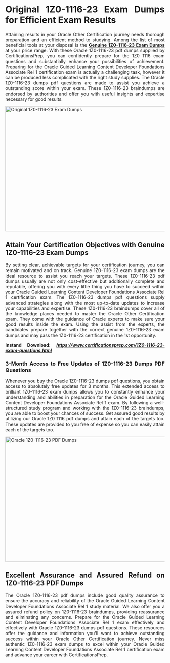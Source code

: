 <h1 style="text-align: justify;"><strong>Original 1Z0-1116-23 Exam Dumps for Efficient Exam Results</strong></h1>
<p style="text-align: justify;">Attaining results in your Oracle Other Certification journey needs thorough preparation and an efficient method to studying. Among the list of most beneficial tools at your disposal is the <a href="https://www.certificationsprep.com/1Z0-1116-23-exam-questions.html"><strong>Genuine 1Z0-1116-23 Exam Dumps</strong></a> at your price range. With these Oracle 1Z0-1116-23 pdf dumps supplied by CertificationsPrep, you can confidently prepare for the 1Z0 1116 exam questions and substantially enhance your possibilities of achievement. Preparing for the Oracle Guided Learning Content Developer Foundations Associate Rel 1 certification exam is actually a challenging task, however it can be produced less complicated with the right study supplies. The Oracle 1Z0-1116-23 dumps pdf questions are made to assist you achieve a outstanding score within your exam. These 1Z0-1116-23 braindumps are endorsed by authorities and offer you with useful insights and expertise necessary for good results.</p>
<p style="text-align: justify;"><img src="https://i.imgur.com/XTkKqDV.png" alt="Original 1Z0-1116-23 Exam Dumps" width="700" height="394" /></p>
<h2 style="text-align: justify;"><strong>Attain Your Certification Objectives with Genuine 1Z0-1116-23 Exam Dumps</strong></h2>
<p style="text-align: justify;">By setting clear, achievable targets for your certification journey, you can remain motivated and on track. Genuine 1Z0-1116-23 exam dumps are the ideal resource to assist you reach your targets. These 1Z0-1116-23 pdf dumps usually are not only cost-effective but additionally complete and reputable, offering you with every little thing you have to succeed within your Oracle Guided Learning Content Developer Foundations Associate Rel 1 certification exam. The 1Z0-1116-23 dumps pdf questions supply advanced strategies along with the most up-to-date updates to increase your capabilities and expertise. These 1Z0-1116-23 braindumps cover all of the knowledge places needed to master the Oracle Other Certification exam. They come with the guidance of Oracle experts to make sure your good results inside the exam. Using the assist from the experts, the candidates prepare together with the correct genuine 1Z0-1116-23 exam dumps and may pass the 1Z0-1116-23 certification in the 1st opportunity.</p>
<p style="text-align: justify;"><strong>Instand Download:</strong>&nbsp;<strong><a href="https://www.certificationsprep.com/1Z0-1116-23-exam-questions.html"><em>https://www.certificationsprep.com/1Z0-1116-23-exam-questions.html</em></a></strong></p>
<h3 style="text-align: justify;"><strong>3-Month Access to Free Updates of 1Z0-1116-23 Dumps PDF Questions</strong></h3>
<p style="text-align: justify;">Whenever you buy the Oracle 1Z0-1116-23 dumps pdf questions, you obtain access to absolutely free updates for 3 months. This extended access to brilliant 1Z0-1116-23 exam dumps allows you to constantly enhance your understanding and abilities in preparation for the Oracle Guided Learning Content Developer Foundations Associate Rel 1 exam. By following a well-structured study program and working with the 1Z0-1116-23 braindumps, you are able to boost your chances of success. Get assured good results by utilizing our Oracle 1Z0 1116 pdf dumps and attain each of the targets too. These updates are provided to you free of expense so you can easily attain each of the targets too.</p>
<p style="text-align: justify;"><a href="https://www.certificationsprep.com/1Z0-1116-23-exam-questions.html"><img src="https://i.imgur.com/DQYUJ45.png" alt="Oracle 1Z0-1116-23 PDF Dumps" width="700" height="394" /></a></p>
<h2 style="text-align: justify;"><strong>Excellent Assurance and Assured Refund on 1Z0-1116-23 PDF Dumps</strong></h2>
<p style="text-align: justify;">The Oracle 1Z0-1116-23 pdf dumps include good quality assurance to ensure the accuracy and reliability of the Oracle Guided Learning Content Developer Foundations Associate Rel 1 study material. We also offer you a assured refund policy on 1Z0-1116-23 braindumps, providing reassurance and eliminating any concerns. Prepare for the Oracle Guided Learning Content Developer Foundations Associate Rel 1 exam effectively and effectively with Oracle 1Z0-1116-23 dumps pdf questions. These resources offer the guidance and information you'll want to achieve outstanding success within your Oracle Other Certification journey. Never miss authentic 1Z0-1116-23 exam dumps to excel within your Oracle Guided Learning Content Developer Foundations Associate Rel 1 certification exam and advance your career with CertificationsPrep.</p>
